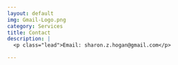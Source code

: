 ```yaml
---
layout: default
img: Gmail-Logo.png
category: Services
title: Contact
description: |
  <p class="lead">Email: sharon.z.hogan@gmail.com</p>

---
```

<!-- original code from templete

---
layout: default
img: phones.png
category: Services
title: Contact
description: |
  <p class="lead">This template features the 'Lato' font,
  part of the <a target="_blank" href="http://www.google.com/fonts">Google
  Web Font library</a>, as well as <a target="_blank"
  href="http://fontawesome.io">icons from Font Awesome</a>.</p>

---
-->